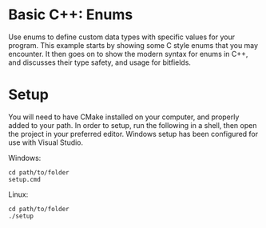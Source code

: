 # Basic C++: Enums

Use enums to define custom data types with specific values for your program.
This example starts by showing some C style enums that you may encounter.
It then goes on to show the modern syntax for enums in C++, and discusses their type safety, and usage for bitfields.

# Setup

You will need to have CMake installed on your computer, and properly added to your path.
In order to setup, run the following in a shell, then open the project in your preferred editor.
Windows setup has been configured for use with Visual Studio.

Windows:
```
cd path/to/folder
setup.cmd
```
Linux:
```
cd path/to/folder
./setup
```